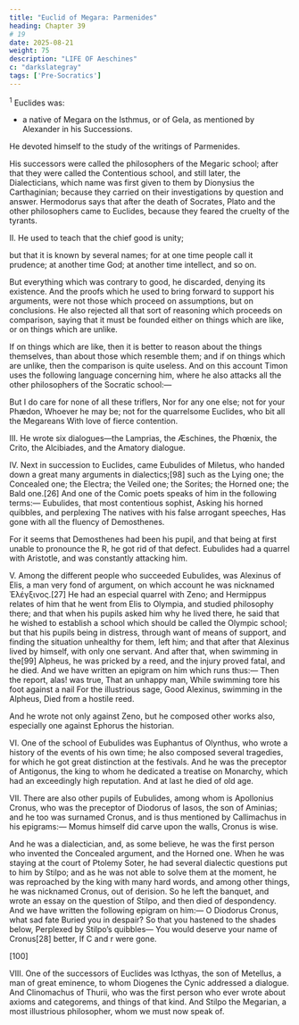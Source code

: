 ```yaml
---
title: "Euclid of Megara: Parmenides"
heading: Chapter 39
# 19
date: 2025-08-21
weight: 75
description: "LIFE OF Aeschines"
c: "darkslategray"
tags: ['Pre-Socratics']
---
```



<sup>1</sup> Euclides was:
- a native of Megara on the Isthmus, or of Gela, as mentioned by Alexander in his Successions.

He devoted himself to the study of the writings of Parmenides.

His successors were called the philosophers of the Megaric school; after that they were called the Contentious school, and still later, the Dialecticians, which name was first given to them by Dionysius the Carthaginian; because they carried on their investigations by question and answer. Hermodorus says that after the death of Socrates, Plato and the other philosophers came to Euclides, because they feared the cruelty of the tyrants.


II. He used to teach that the chief good is unity; 

but that it is known by several names; for at one time people call it prudence; at another time God; at another time intellect, and so on. 

But everything which was contrary to good, he discarded, denying its existence. And the proofs which he used to bring forward to support his arguments, were not those which proceed on assumptions, but on conclusions. He also rejected all that sort of reasoning which proceeds on comparison, saying that it must be founded either on things which are like, or on things which are unlike. 

If on things which are like, then it is better to reason about the things themselves, than about those which resemble them; and if on things which are unlike, then the comparison is quite useless. And on this account Timon uses the following language concerning him, where he also attacks all the other philosophers of the Socratic school:—


But I do care for none of all these triflers,
Nor for any one else; not for your Phædon,
Whoever he may be; not for the quarrelsome
Euclides, who bit all the Megareans
With love of fierce contention.

III. He wrote six dialogues—the Lamprias, the Æschines, the Phœnix, the Crito, the Alcibiades, and the Amatory dialogue.

IV. Next in succession to Euclides, came Eubulides of Miletus, who handed down a great many arguments in dialectics;[98] such as the Lying one; the Concealed one; the Electra; the Veiled one; the Sorites; the Horned one; the Bald one.[26] And one of the Comic poets speaks of him in the following terms:—
Eubulides, that most contentious sophist,
Asking his horned quibbles, and perplexing
The natives with his false arrogant speeches,
Has gone with all the fluency of Demosthenes.

For it seems that Demosthenes had been his pupil, and that being at first unable to pronounce the R, he got rid of that defect. Eubulides had a quarrel with Aristotle, and was constantly attacking him.

V. Among the different people who succeeded Eubulides, was Alexinus of Elis, a man very fond of argument, on which account he was nicknamed Ἐλέγξινος.[27] He had an especial quarrel with Zeno; and Hermippus relates of him that he went from Elis to Olympia, and studied philosophy there; and that when his pupils asked him why he lived there, he said that he wished to establish a school which should be called the Olympic school; but that his pupils being in distress, through want of means of support, and finding the situation unhealthy for them, left him; and that after that Alexinus lived by himself, with only one servant. And after that, when swimming in the[99] Alpheus, he was pricked by a reed, and the injury proved fatal, and he died. And we have written an epigram on him which runs thus:—
Then the report, alas! was true,
That an unhappy man,
While swimming tore his foot against a nail
For the illustrious sage,
Good Alexinus, swimming in the Alpheus,
Died from a hostile reed.

And he wrote not only against Zeno, but he composed other works also, especially one against Ephorus the historian.

VI. One of the school of Eubulides was Euphantus of Olynthus, who wrote a history of the events of his own time; he also composed several tragedies, for which he got great distinction at the festivals. And he was the preceptor of Antigonus, the king to whom he dedicated a treatise on Monarchy, which had an exceedingly high reputation. And at last he died of old age.

VII. There are also other pupils of Eubulides, among whom is Apollonius Cronus, who was the preceptor of Diodorus of Iasos, the son of Aminias; and he too was surnamed Cronus, and is thus mentioned by Callimachus in his epigrams:—
Momus himself did carve upon the walls,
Cronus is wise.

And he was a dialectician, and, as some believe, he was the first person who invented the Concealed argument, and the Horned one. When he was staying at the court of Ptolemy Soter, he had several dialectic questions put to him by Stilpo; and as he was not able to solve them at the moment, he was reproached by the king with many hard words, and among other things, he was nicknamed Cronus, out of derision. So he left the banquet, and wrote an essay on the question of Stilpo, and then died of despondency. And we have written the following epigram on him:—
O Diodorus Cronus, what sad fate
Buried you in despair?
So that you hastened to the shades below,
Perplexed by Stilpo’s quibbles—
You would deserve your name of Cronus[28] better,
If C and r were gone.

[100]

VIII. One of the successors of Euclides was Icthyas, the son of Metellus, a man of great eminence, to whom Diogenes the Cynic addressed a dialogue. And Clinomachus of Thurii, who was the first person who ever wrote about axioms and categorems, and things of that kind. And Stilpo the Megarian, a most illustrious philosopher, whom we must now speak of.

